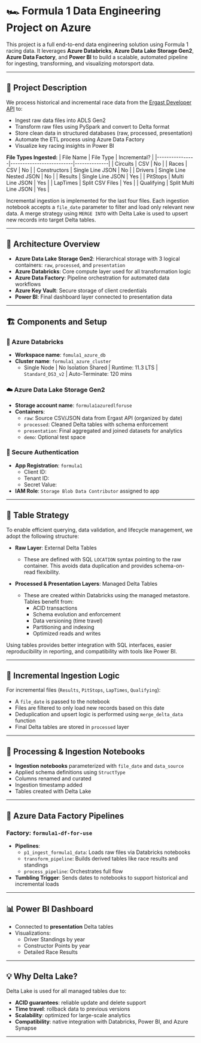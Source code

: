 # 🏎 Formula 1 Data Engineering Project on Azure

This project is a full end-to-end data engineering solution using Formula 1 racing data. It leverages **Azure Databricks**, **Azure Data Lake Storage Gen2**, **Azure Data Factory**, and **Power BI** to build a scalable, automated pipeline for ingesting, transforming, and visualizing motorsport data.

---

## 🔧 Project Description
We process historical and incremental race data from the [Ergast Developer API](http://ergast.com/mrd/) to:
- Ingest raw data files into ADLS Gen2
- Transform raw files using PySpark and convert to Delta format
- Store clean data in structured databases (raw, processed, presentation)
- Automate the ETL process using Azure Data Factory
- Visualize key racing insights in Power BI

**File Types Ingested:**
| File Name       | File Type                | Incremental? |
|----------------|--------------------------|--------------|
| Circuits       | CSV                      | No           |
| Races          | CSV                      | No           |
| Constructors   | Single Line JSON         | No           |
| Drivers        | Single Line Nested JSON  | No           |
| Results        | Single Line JSON         | Yes          |
| PitStops       | Multi Line JSON          | Yes          |
| LapTimes       | Split CSV Files          | Yes          |
| Qualifying     | Split Multi Line JSON    | Yes          |

Incremental ingestion is implemented for the last four files. Each ingestion notebook accepts a `file_date` parameter to filter and load only relevant new data. A merge strategy using `MERGE INTO` with Delta Lake is used to upsert new records into target Delta tables.

---

## 🧱 Architecture Overview

- **Azure Data Lake Storage Gen2**: Hierarchical storage with 3 logical containers: `raw`, `processed`, and `presentation`
- **Azure Databricks**: Core compute layer used for all transformation logic
- **Azure Data Factory**: Pipeline orchestration for automated data workflows
- **Azure Key Vault**: Secure storage of client credentials
- **Power BI**: Final dashboard layer connected to presentation data

---

## 🏗️ Components and Setup

### 🧱 Azure Databricks
- **Workspace name**: `fomula1_azure_db`
- **Cluster name**: `formula1_azure_cluster`
  - Single Node | No Isolation Shared | Runtime: 11.3 LTS | `Standard_DS3_v2` | Auto-Terminate: 120 mins

### ☁️ Azure Data Lake Storage Gen2
- **Storage account name**: `formula1azuredlforuse`
- **Containers**:
  - `raw`: Source CSV/JSON data from Ergast API (organized by date)
  - `processed`: Cleaned Delta tables with schema enforcement
  - `presentation`: Final aggregated and joined datasets for analytics
  - `demo`: Optional test space

### 🔐 Secure Authentication
- **App Registration**: `formula1`
  - Client ID: 
  - Tenant ID: 
  - Secret Value: 
- **IAM Role**: `Storage Blob Data Contributor` assigned to app

---

## 🔮 Table Strategy

To enable efficient querying, data validation, and lifecycle management, we adopt the following structure:

- **Raw Layer**: External Delta Tables
  - These are defined with SQL `LOCATION` syntax pointing to the raw container. This avoids data duplication and provides schema-on-read flexibility.

- **Processed & Presentation Layers**: Managed Delta Tables
  - These are created within Databricks using the managed metastore. Tables benefit from:
    - ACID transactions
    - Schema evolution and enforcement
    - Data versioning (time travel)
    - Partitioning and indexing
    - Optimized reads and writes

Using tables provides better integration with SQL interfaces, easier reproducibility in reporting, and compatibility with tools like Power BI.

---

## 🔄 Incremental Ingestion Logic

For incremental files (`Results`, `PitStops`, `LapTimes`, `Qualifying`):
- A `file_date` is passed to the notebook
- Files are filtered to only load new records based on this date
- Deduplication and upsert logic is performed using `merge_delta_data` function
- Final Delta tables are stored in `processed` layer

---

## 🔬 Processing & Ingestion Notebooks
- **Ingestion notebooks** parameterized with `file_date` and `data_source`
- Applied schema definitions using `StructType`
- Columns renamed and curated
- Ingestion timestamp added
- Tables created with Delta Lake

---

## 📆 Azure Data Factory Pipelines

### Factory: `formula1-df-for-use`
- **Pipelines**:
  - `p1_ingest_formula1_data`: Loads raw files via Databricks notebooks
  - `transform_pipeline`: Builds derived tables like race results and standings
  - `process_pipeline`: Orchestrates full flow
- **Tumbling Trigger**: Sends dates to notebooks to support historical and incremental loads

---

## 📊 Power BI Dashboard
- Connected to **presentation** Delta tables
- Visualizations:
  - Driver Standings by year
  - Constructor Points by year
  - Detailed Race Results

---

## 💡 Why Delta Lake?
Delta Lake is used for all managed tables due to:
- **ACID guarantees**: reliable update and delete support
- **Time travel**: rollback data to previous versions
- **Scalability**: optimized for large-scale analytics
- **Compatibility**: native integration with Databricks, Power BI, and Azure Synapse

---

